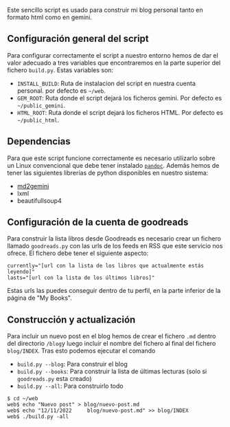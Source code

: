 
Este sencillo script es usado para construir mi blog personal tanto en formato
html como en gemini.

## Configuración general del script

Para configurar correctamente el script a nuestro entorno hemos de dar el valor
adecuado a tres variables que encontraremos en la parte superior del fichero
`build.py`. Estas variables son:

- `INSTALL_BUILD`: Ruta de instalacion del script en nuestra cuenta
  personal. por defecto es `~/web`.
- `GEM_ROOT`: Ruta donde el script dejará los ficheros gemini. Por defecto es
  `~/public_gemini`.
- `HTML_ROOT`: Ruta donde el script dejará los ficheros HTML. Por defecto es
  `~/public_html`.


## Dependencias

Para que este script funcione correctamente es necesario utilizarlo sobre un
Linux convencional que debe tener instalado
[`pandoc`](https://pandoc.org). Además hemos de tener las siguientes librerías
de python disponibles en nuestro sistema:

- [md2gemini](https://pypi.org/project/md2gemini/)
- lxml
- beautifullsoup4


## Configuración de la cuenta de goodreads

Para construir la lista libros desde Goodreads es necesario crear un fichero
llamado `goodreads.py` con las urls de los feeds en RSS que este servicio nos
ofrece. El fichero debe tener el siguiente aspecto:

```
currently="[url con la lista de los libros que actualmente estás leyendo]"
lasts="[url con la lista de los últimos libros]"
```

Estas urls las puedes conseguir dentro de tu perfil, en la parte inferior de la
página de "My Books". 

## Construcción y actualización

Para incluir un nuevo post en el blog hemos de crear el fichero `.md` dentro del
directorio `/blog`y luego incluir el nombre del fichero al final del fichero
`blog/INDEX`. Tras esto podemos ejecutar el comando

- `build.py --blog`: Para construir el blog
- `build.py --books`: Para construir la lista de últimas lecturas (solo si
  `goodreads.py` esta creado)
- `build.py --all`: Para construirlo todo


```
$ cd ~/web
web$ echo "Nuevo post" > blog/nuevo-post.md
web$ echo "12/11/2022     blog/nuevo-post.md" >> blog/INDEX
web$ ./build.py -all
```
